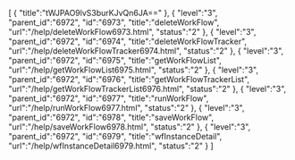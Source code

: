 [
	{
		"title":"tWJPAO9lvS3burKJvQn6JA=="
	},
	{
		"level":"3",
		"parent_id":"6972",
		"id":"6973",
		"title":"deleteWorkFlow",
		"url":"/help/deleteWorkFlow6973.html",
		"status":"2"
	},
	{
		"level":"3",
		"parent_id":"6972",
		"id":"6974",
		"title":"deleteWorkFlowTracker",
		"url":"/help/deleteWorkFlowTracker6974.html",
		"status":"2"
	},
	{
		"level":"3",
		"parent_id":"6972",
		"id":"6975",
		"title":"getWorkFlowList",
		"url":"/help/getWorkFlowList6975.html",
		"status":"2"
	},
	{
		"level":"3",
		"parent_id":"6972",
		"id":"6976",
		"title":"getWorkFlowTrackerList",
		"url":"/help/getWorkFlowTrackerList6976.html",
		"status":"2"
	},
	{
		"level":"3",
		"parent_id":"6972",
		"id":"6977",
		"title":"runWorkFlow",
		"url":"/help/runWorkFlow6977.html",
		"status":"2"
	},
	{
		"level":"3",
		"parent_id":"6972",
		"id":"6978",
		"title":"saveWorkFlow",
		"url":"/help/saveWorkFlow6978.html",
		"status":"2"
	},
	{
		"level":"3",
		"parent_id":"6972",
		"id":"6979",
		"title":"wfInstanceDetail",
		"url":"/help/wfInstanceDetail6979.html",
		"status":"2"
	}
]